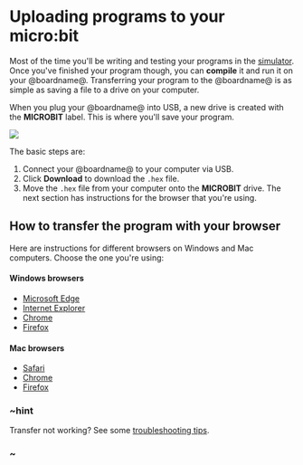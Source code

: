 # Uploading programs to your micro:bit

Most of the time you'll be writing and testing your programs in the [simulator](/device/simulator). Once you've finished your program though, you can **compile** it and run it on your @boardname@. Transferring your program to the @boardname@ is as simple as saving a file to a drive on your computer.

When you plug your @boardname@ into USB, a new drive is created with the **MICROBIT** label. This is where you'll save your program.

![](/static/mb/device/usb-thin.jpg)

The basic steps are:

1. Connect your @boardname@ to your computer via USB.
2. Click **Download** to download the `.hex` file.
3. Move the `.hex` file from your computer onto the **MICROBIT** drive. The next section has instructions for the browser that you're using.

## How to transfer the program with your browser

Here are instructions for different browsers on Windows and Mac computers. Choose the one you're using:

#### Windows browsers

* [Microsoft Edge](/device/usb/windows-edge)
* [Internet Explorer](/device/usb/windows-ie)
* [Chrome](/device/usb/windows-chrome)
* [Firefox](/device/usb/windows-firefox)

#### Mac browsers

* [Safari](/device/usb/mac-safari)
* [Chrome](/device/usb/mac-chrome)
* [Firefox](/device/usb/mac-firefox)

### ~hint

Transfer not working? See some [troubleshooting tips](/device/usb/troubleshooting).

### ~
